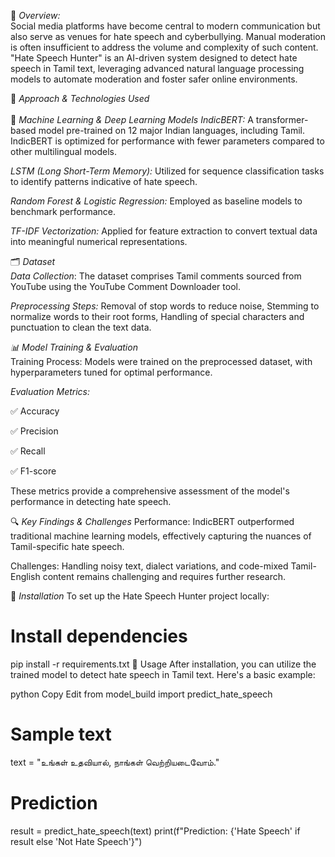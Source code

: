 

📌 *Overview:* <br>
Social media platforms have become central to modern communication but also serve as venues for hate speech and cyberbullying. Manual moderation is often insufficient to address the volume and complexity of such content. "Hate Speech Hunter" is an AI-driven system designed to detect hate speech in Tamil text, leveraging advanced natural language processing models to automate moderation and foster safer online environments.

🚀 *Approach & Technologies Used* <br><br>
🧠 *Machine Learning & Deep Learning Models*
*IndicBERT:* A transformer-based model pre-trained on 12 major Indian languages, including Tamil. IndicBERT is optimized for performance with fewer parameters compared to other multilingual models.

*LSTM (Long Short-Term Memory):* Utilized for sequence classification tasks to identify patterns indicative of hate speech.

*Random Forest & Logistic Regression:* Employed as baseline models to benchmark performance.

*TF-IDF Vectorization:* Applied for feature extraction to convert textual data into meaningful numerical representations.

🗂 *Dataset* <br>
*Data Collection*: The dataset comprises Tamil comments sourced from YouTube using the YouTube Comment Downloader tool.

*Preprocessing Steps:* Removal of stop words to reduce noise, Stemming to normalize words to their root forms, Handling of special characters and punctuation to clean the text data.

*📊 Model Training & Evaluation* <br>
Training Process: Models were trained on the preprocessed dataset, with hyperparameters tuned for optimal performance.

*Evaluation Metrics:* <br>

✅ Accuracy

✅ Precision

✅ Recall

✅ F1-score

These metrics provide a comprehensive assessment of the model's performance in detecting hate speech.

🔍 *Key Findings & Challenges*
Performance: IndicBERT outperformed traditional machine learning models, effectively capturing the nuances of Tamil-specific hate speech.

Challenges: Handling noisy text, dialect variations, and code-mixed Tamil-English content remains challenging and requires further research.

🔧 *Installation*
To set up the Hate Speech Hunter project locally:


# Install dependencies
pip install -r requirements.txt
🚀 Usage
After installation, you can utilize the trained model to detect hate speech in Tamil text. Here's a basic example:

python
Copy
Edit
from model_build import predict_hate_speech

# Sample text
text = "உங்கள் உதவியால், நாங்கள் வெற்றியடைவோம்."

# Prediction
result = predict_hate_speech(text)
print(f"Prediction: {'Hate Speech' if result else 'Not Hate Speech'}")
